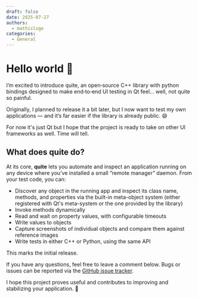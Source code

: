 ```yaml
---
draft: false
date: 2025-07-27
authors:
  - mathisloge
categories:
  - General
---
```


# Hello world 🎉

I’m excited to introduce quite, an open‑source C++ library with python bindings designed to make end‑to‑end UI testing in Qt feel… well, not quite so painful.

Originally, I planned to release it a bit later, but I now want to test my own applications — and it’s far easier if the library is already public. 😄

For now it's just Qt but I hope that the project is ready to take on other UI frameworks as well. Time will tell.

<!-- more -->

## What does **quite** do?

At its core, **quite** lets you automate and inspect an application running on any device where you’ve installed a small “remote manager” daemon. From your test code, you can:

- Discover any object in the running app and inspect its class name, methods, and properties via the built-in meta-object system (either registered with Qt's meta-system or the one provided by the library)
- Invoke methods dynamically
- Read and wait on property values, with configurable timeouts
- Write values to objects
- Capture screenshots of individual objects and compare them against reference images
- Write tests in either C++ or Python, using the same API


This marks the initial release.

If you have any questions, feel free to leave a comment below. Bugs or issues can be reported via the [GitHub issue tracker](https://github.com/mathisloge/quite/issues).

I hope this project proves useful and contributes to improving and stabilizing your application. 🎉
